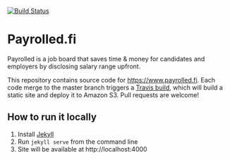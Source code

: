 [![Build Status](https://travis-ci.org/finspin/payrolled.fi.svg?branch=master)](https://travis-ci.org/finspin/payrolled.fi)

# Payrolled.fi

Payrolled is a job board that saves time & money for candidates and employers by disclosing salary range upfront.

This repository contains source code for https://www.payrolled.fi. Each code merge to the master branch triggers a [Travis build](https://travis-ci.org/finspin/payrolled.fi), which will build a static site and deploy it to Amazon S3. Pull requests are welcome!


## How to run it locally

1. Install [Jekyll](https://jekyllrb.com/)
2. Run `jekyll serve` from the command line
3. Site will be available at http://localhost:4000

